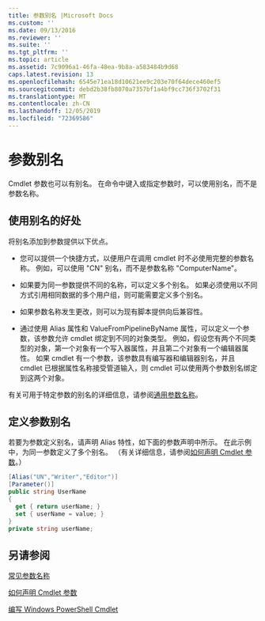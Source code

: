 ```yaml
---
title: 参数别名 |Microsoft Docs
ms.custom: ''
ms.date: 09/13/2016
ms.reviewer: ''
ms.suite: ''
ms.tgt_pltfrm: ''
ms.topic: article
ms.assetid: 7c9096a1-46fa-48ea-9b8a-a583484b9d68
caps.latest.revision: 13
ms.openlocfilehash: 6545e71ea18d10621ee9c203e70f64dece460ef5
ms.sourcegitcommit: debd2b38fb8070a7357bf1a4bf9cc736f3702f31
ms.translationtype: MT
ms.contentlocale: zh-CN
ms.lasthandoff: 12/05/2019
ms.locfileid: "72369586"
---
```

# <a name="parameter-aliases"></a>参数别名

Cmdlet 参数也可以有别名。 在命令中键入或指定参数时，可以使用别名，而不是参数名称。

## <a name="benefits-of-using-aliases"></a>使用别名的好处

将别名添加到参数提供以下优点。

- 您可以提供一个快捷方式，以便用户在调用 cmdlet 时不必使用完整的参数名称。 例如，可以使用 "CN" 别名，而不是参数名称 "ComputerName"。

- 如果要为同一参数提供不同的名称，可以定义多个别名。 如果必须使用以不同方式引用相同数据的多个用户组，则可能需要定义多个别名。

- 如果参数名称发生更改，则可以为现有脚本提供向后兼容性。

- 通过使用 Alias 属性和 ValueFromPipelineByName 属性，可以定义一个参数，该参数允许 cmdlet 绑定到不同的对象类型。 例如，假设您有两个不同类型的对象，第一个对象有一个写入器属性，并且第二个对象有一个编辑器属性。 如果 cmdlet 有一个参数，该参数具有编写器和编辑器别名，并且 cmdlet 已根据属性名称接受管道输入，则 cmdlet 可以使用两个参数别名绑定到这两个对象。

有关可用于特定参数的别名的详细信息，请参阅[通用参数名称](./common-parameter-names.md)。

## <a name="defining-parameter-aliases"></a>定义参数别名

若要为参数定义别名，请声明 Alias 特性，如下面的参数声明中所示。 在此示例中，为同一参数定义了多个别名。 （有关详细信息，请参阅[如何声明 Cmdlet 参数](./how-to-declare-cmdlet-parameters.md)。）

```csharp
[Alias("UN","Writer","Editor")]
[Parameter()]
public string UserName
{
  get { return userName; }
  set { userName = value; }
}
private string userName;
```

## <a name="see-also"></a>另请参阅

[常见参数名称](./common-parameter-names.md)

[如何声明 Cmdlet 参数](./how-to-declare-cmdlet-parameters.md)

[编写 Windows PowerShell Cmdlet](./writing-a-windows-powershell-cmdlet.md)
